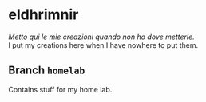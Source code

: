 # eldhrimnir

*Metto qui le mie creazioni quando non ho dove metterle.*  
I put my creations here when I have nowhere to put them.

## Branch `homelab`

Contains stuff for my home lab.